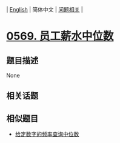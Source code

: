 
| [English](README_EN.md) | 简体中文 | [问题相关](QUESTION.md) |
# [0569. 员工薪水中位数](https://leetcode-cn.com/problems/median-employee-salary/)
## 题目描述
None
## 相关话题

## 相似题目
- [给定数字的频率查询中位数](../0571/README.md)
